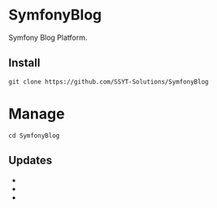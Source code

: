 # SymfonyBlog
Symfony Blog Platform.

## Install
`git clone https://github.com/SSYT-Solutions/SymfonyBlog`

# Manage
`cd SymfonyBlog`

## Updates
-
-
-
